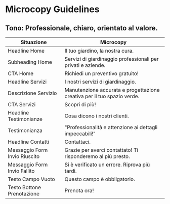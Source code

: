 # Microcopy Guidelines

## Tono: Professionale, chiaro, orientato al valore.

| Situazione                     | Microcopy                                                              |
|---------------------------------|--------------------------------------------------------------------------|
| Headline Home                  | Il tuo giardino, la nostra cura.                                          |
| Subheading Home                | Servizi di giardinaggio professionali per privati e aziende.             |
| CTA Home                       | Richiedi un preventivo gratuito!                                          |
| Headline Servizi               | I nostri servizi di giardinaggio.                                       |
| Descrizione Servizio           | Manutenzione accurata e progettazione creativa per il tuo spazio verde. |
| CTA Servizi                    | Scopri di più!                                                           |
| Headline Testimonianze          | Cosa dicono i nostri clienti.                                            |
| Testimonianza                  | "Professionalità e attenzione ai dettagli impeccabili!"                    |
| Headline Contatti              | Contattaci.                                                              |
| Messaggio Form Invio Riuscito   | Grazie per averci contattato! Ti risponderemo al più presto.             |
| Messaggio Form Invio Fallito    | Si è verificato un errore. Riprova più tardi.                             |
| Testo Campo Vuoto              | Questo campo è obbligatorio.                                              |
| Testo Bottone Prenotazione     | Prenota ora!                                                             |